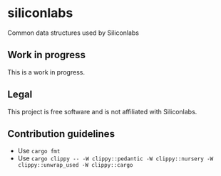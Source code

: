# siliconlabs

Common data structures used by Siliconlabs

## Work in progress

This is a work in progress.

## Legal

This project is free software and is not affiliated with Siliconlabs.

## Contribution guidelines

* Use `cargo fmt`
* Use `cargo clippy -- -W clippy::pedantic -W clippy::nursery -W clippy::unwrap_used -W clippy::cargo`
